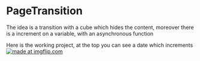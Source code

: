 # PageTransition
The idea is a transition with a cube which hides the content, moreover there is a increment on a variable, with an asynchronous function

Here is the working project, at the top you can see a date which  increments
<a href="https://imgflip.com/gif/3ieuqj"><img src="https://i.imgflip.com/3ieuqj.gif" title="made at imgflip.com"/></a>
